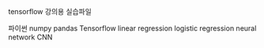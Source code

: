 tensorflow 강의용 실습파일

파이썬
numpy 
pandas
Tensorflow
linear regression
logistic regression
neural network
CNN

